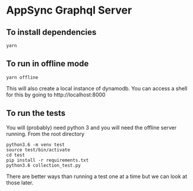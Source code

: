 # AppSync Graphql Server

## To install dependencies

`yarn`

## To run in offline mode

`yarn offline`

This will also create a local instance of dynamodb. You can access a shell for this by going to http://localhost:8000

## To run the tests
You will (probably) need python 3 and you will need the offline server running. From the root directory

```
python3.6 -m venv test
source test/bin/activate
cd test 
pip install -r requirements.txt
python3.6 collection_test.py
```

There are better ways than running a test one at a time but we can look at those later. 
